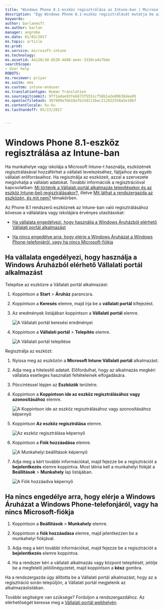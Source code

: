 ```yaml
---
title: "Windows Phone 8.1-eszköz regisztrálása az Intune-ban | Microsoft Docs"
description: "Egy Windows Phone 8.1-eszköz regisztrálását mutatja be az Intune-ban"
keywords: 
author: barlanmsft
ms.author: barlan
manager: angrobe
ms.date: 01/03/2017
ms.topic: article
ms.prod: 
ms.service: microsoft-intune
ms.technology: 
ms.assetid: 4a120c3d-d520-4d48-ae4c-3338ca4e7bde
searchScope:
- User help
ROBOTS: 
ms.reviewer: priyar
ms.suite: ems
ms.custom: intune-enduser
ms.translationtype: Human Translation
ms.sourcegitcommit: 9ff1adae93fe6873f5551cf58b1a2e89638dee85
ms.openlocfilehash: 307999a7bb18a7b33d111bec212922558a5e10bf
ms.contentlocale: hu-hu
ms.lasthandoff: 05/23/2017


---
```



# <a name="enroll-your-windows-phone-81-device-in-intune"></a>Windows Phone 8.1-eszköz regisztrálása az Intune-ban

Ha munkahelye vagy iskolája a Microsoft Intune-t használja, eszközének regisztrálásával hozzáférhet a vállalati levelezéséhez, fájljaihoz és egyéb vállalati erőforrásaihoz. Ha regisztrálja az eszközeit, azzal a szervezete megóvhatja a vállalati adatokat. További információk a regisztrációval kapcsolatban: [Mi történik a Vállalati portál alkalmazás telepítésekor és az eszköz Intune-beli regisztrálásakor?](what-happens-if-you-install-the-company-portal-app-and-enroll-your-device-in-intune-windows.md), illetve [Mit láthat a rendszergazda az eszközén, és mit nem?](what-info-can-your-company-see-when-you-enroll-your-device-in-intune.md) témakörben.


Az Phone 8.1 rendszerű eszköznek az Intune-ban való regisztrálásához kövesse a vállalatára vagy iskolájára érvényes utasításokat:

-   [Ha vállalata engedélyezi, hogy használja a Windows Áruházból elérhető Vállalati portál alkalmazást](#if-your-company-lets-you-use-the-company-portal-from-the-windows-store)

-   [Ha nincs engedélye arra, hogy elérje a Windows Áruházat a Windows Phone-telefonjáról, vagy ha nincs Microsoft-fiókja](#if-you-are-not-allowed-to-access-the-windows-store-from-your-windows-phone-or-if-you-do-not-have-a-microsoft-account)

## <a name="if-your-company-lets-you-use-the-company-portal-from-the-windows-store"></a>Ha vállalata engedélyezi, hogy használja a Windows Áruházból elérhető Vállalati portál alkalmazást
Telepítse az eszközre a Vállalati portál alkalmazást:

1.  Koppintson a **Start** &gt; **Áruház** parancsra.

2.  Koppintson a **Keresés** elemre, majd írja be a **vállalati portál** kifejezést.

3.  Az eredmények listájában koppintson a **Vállalati portál** elemre.

    ![A Vállalati portál keresési eredményei](./media/WP81-1-CP-search-store-v2.png)

4.  Koppintson a **Vállalati portál**  &gt; **Telepítés** elemre.

    ![A Vállalati portál telepítése](./media/WP81-2-CP-install-v2.png)

Regisztrálja az eszközt:

1.  Nyissa meg az eszközön a **Microsoft Intune Vállalati portál** alkalmazást.

2.  Adja meg a hitelesítő adatait. Előfordulhat, hogy az alkalmazás megkéri vállalata esetleges használati feltételeinek elfogadására.

3.  Pöccintéssel lépjen az **Eszközök** területre.

4.  Koppintson a **Koppintson ide az eszköz regisztrálásához vagy azonosításához** elemre.

    ![A Koppintson ide az eszköz regisztrálásához vagy azonosításához képernyő](./media/WP81-enroll-1-swipe-my-devices.png)

5.  Koppintson **Az eszköz regisztrálása** elemre.

    ![Az eszköz regisztrálása képernyő](./media/WP81-enroll-2-enroll-this-device.png)

6.  Koppintson a **Fiók hozzáadása** elemre.

    ![A Munkahelyi beállítások képernyő](./media/WP81-enroll-3-workplace-add-acct.png)

7.  Adja meg a kért további információkat, majd fejezze be a regisztrációt a **bejelentkezés** elemre koppintva. Most látnia kell a munkahelyi fiókját a **Beállítások** &gt; **Munkahely** lap listájában.

    ![A Fiók hozzáadva képernyő](./media/WP81-enroll-4-account-added.png)

## <a name="if-you-are-not-allowed-to-access-the-windows-store-from-your-windows-phone-or-if-you-do-not-have-a-microsoft-account"></a>Ha nincs engedélye arra, hogy elérje a Windows Áruházat a Windows Phone-telefonjáról, vagy ha nincs Microsoft-fiókja

1.  Koppintson a  **Beállítások** &gt; **Munkahely** elemre.

2.  Koppintson a **fiók hozzáadása** elemre, majd jelentkezzen be a munkahelyi fiókjával.

3.  Adja meg a kért további információkat, majd fejezze be a regisztrációt a **bejelentkezés** elemre koppintva.

4.  Ha a rendszer kéri a vállalati alkalmazás vagy központ telepítését, jelölje be a megfelelő jelölőnégyzetet, majd koppintson a **kész** gombra.

Ha a rendszergazda úgy állította be a Vállalati portál alkalmazást, hogy az a regisztráció során települjön, a Vállalati portál megjelenik az alkalmazáslistában.

További segítségre van szüksége? Forduljon a rendszergazdához. Az elérhetőségét keresse meg a [Vállalati portál webhelyén](http://portal.manage.microsoft.com).

